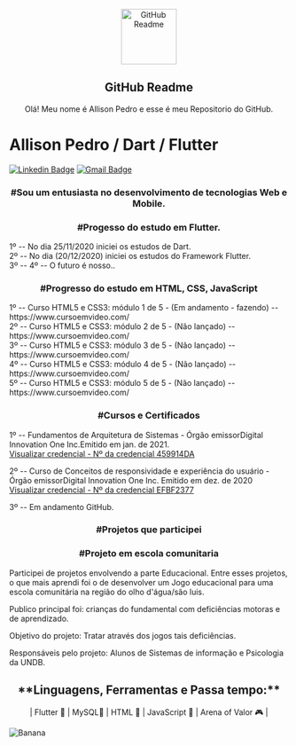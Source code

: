 <p align="center">
 <img width="100px" src="https://res.cloudinary.com/anuraghazra/image/upload/v1594908242/logo_ccswme.svg" align="center" alt="GitHub Readme " />
 <h2 align="center">GitHub Readme </h2>
 <p align="center">Olá! Meu nome é Allison Pedro e esse é meu Repositorio do GitHub.</p>
</p>
 
 # Allison Pedro / Dart / Flutter 



[![Linkedin Badge](https://img.shields.io/badge/-Allison%20Pedro-6633cc?style=flat-square&logo=Linkedin&logoColor=white&link=https://www.linkedin.com/in/allison-pedro-a817b7129/)](https://www.linkedin.com/in/allison-pedro-a817b7129/) 
[
![Gmail Badge](https://img.shields.io/badge/-Allisondjkk@gmail.com-6633cc?style=flat-square&logo=Gmail&logoColor=white&link=mailto:diego.schell.f@gmail.com)](mailto:allisondjkk@gmail.com)

<h3 align="center">#Sou um entusiasta no desenvolvimento de tecnologias Web e Mobile.</h3>


<h3 align="center">#Progesso do estudo em Flutter.</h3>
1º -- No dia 25/11/2020 iniciei os estudos de Dart. </br>
2º -- No dia (20/12/2020) iniciei os estudos do Framework Flutter.</br>
3º -- 
4º -- O futuro é nosso..


<h3 align="center">#Progresso do estudo em HTML, CSS, JavaScript</h3>
1º -- Curso HTML5 e CSS3: módulo 1 de 5 - (Em andamento - fazendo) -- https://www.cursoemvideo.com/  </br>
2º -- Curso HTML5 e CSS3: módulo 2 de 5 - (Não lançado) -- https://www.cursoemvideo.com/ </br>
3º -- Curso HTML5 e CSS3: módulo 3 de 5 - (Não lançado) -- https://www.cursoemvideo.com/ </br>
4º -- Curso HTML5 e CSS3: módulo 4 de 5 - (Não lançado) -- https://www.cursoemvideo.com/ </br>
5º -- Curso HTML5 e CSS3: módulo 5 de 5 - (Não lançado) -- https://www.cursoemvideo.com/ </br>

<h3 align="center">#Cursos e Certificados</h3>
1º -- Fundamentos de Arquitetura de Sistemas - Órgão emissorDigital Innovation One Inc.Emitido em jan. de 2021.</br>
      <a href="https://certificates.digitalinnovation.one/459914DA">Visualizar credencial - Nº da credencial 459914DA</a> </br>
      
2º -- Curso de Conceitos de responsividade e experiência do usuário - Órgão emissorDigital Innovation One Inc. Emitido em dez. de 2020</br>
      <a href="https://certificates.digitalinnovation.one/EFBF2377">Visualizar credencial - Nº da credencial EFBF2377</a> </br>

3º -- Em andamento GitHub.</br>

<h3 align="center">#Projetos que participei</h3>

<h3 align="center">#Projeto em escola comunitaria</h3>
<p>Participei de projetos envolvendo a parte Educacional. Entre esses projetos, o que mais aprendi foi o de desenvolver um Jogo educacional para uma escola comunitária na região do olho d'água/são luis.   </p>

<p>Publico principal foi: crianças do fundamental com deficiências motoras e de aprendizado.</p>

<p>Objetivo do projeto: Tratar através dos jogos tais deficiências.</p>

<p>Responsáveis pelo projeto:  Alunos de Sistemas de informação e Psicologia da UNDB.</p>


<h2 align="center">**Linguagens, Ferramentas e Passa tempo:** </h2>

 <p align="center">| Flutter 💙 | MySQL💜 | HTML 🧡 | JavaScript 💜 | Arena of Valor 🎮 | </p>
 
<img src="http://cdn.osxdaily.com/wp-content/uploads/2013/07/dancing-banana.gif" alt="Banana" title="Olha a banana dançando!" />

 
